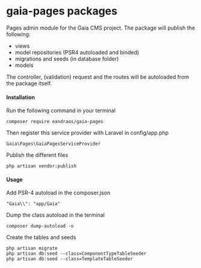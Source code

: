 # gaia-pages packages
Pages admin module for the Gaia CMS project. 
The package will publish the following:
* views
* model repositories (PSR4 autoloaded and binded)
* migrations and seeds (in database folder)
* models

The controller, (validation) request and the routes will be autoloaded from the package itself.

#### Installation
Run the following command in your terminal 
```
composer require eandraos/gaia-pages
```

Then register this service provider with Laravel in config/app.php
```
Gaia\Pages\GaiaPagesServiceProvider
```

Publish the different files
```
php artisan vendor:publish
```

#### Usage
Add PSR-4 autoload in the composer.json 
```
"Gaia\\": "app/Gaia"
```

Dump the class autoload in the terminal 
```
composer dump-autoload -o
```

Create the tables and seeds
```
php artisan migrate
php artisan db:seed --class=ComponentTypeTableSeeder
php artisan db:seed --class=TemplateTableSeeder

